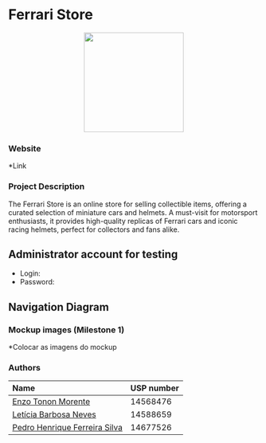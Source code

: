 # Ferrari Store

<p align="center">
  <img width="200" src="https://static.vecteezy.com/ti/vetor-gratis/p1/20500228-ferrari-marca-logotipo-carro-simbolo-preto-projeto-italiano-automovel-ilustracao-gratis-vetor.jpg">
</p>

### Website

*Link

### Project Description

The Ferrari Store is an online store for selling collectible items, offering a curated selection of miniature cars and helmets. A must-visit for motorsport enthusiasts, it provides high-quality replicas of Ferrari cars and iconic racing helmets, perfect for collectors and fans alike.

## Administrator account for testing
- Login: 
- Password: 

## Navigation Diagram

### Mockup images (Milestone 1)

*Colocar as imagens do mockup

### Authors

| Name                                                       | USP number |
| :--------------------------------------------------------- | :--------- |
| [Enzo Tonon Morente](https://github.com/EnzoTM)     | 14568476   |
| [Letícia Barbosa Neves](https://github.com/LeticiaBN) | 14588659   |
| [Pedro Henrique Ferreira Silva](https://github.com/pedrohfsilva)  | 14677526   |


